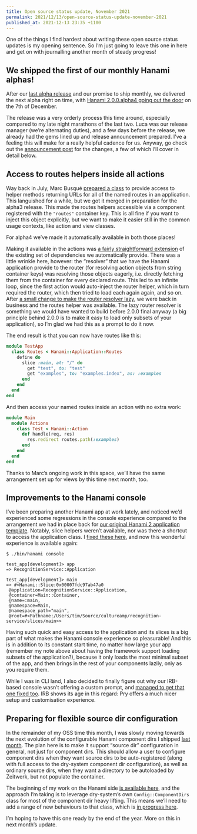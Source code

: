 ```yaml
---
title: Open source status update, November 2021
permalink: 2021/12/13/open-source-status-update-november-2021
published_at: 2021-12-13 23:35 +1100
---
```


One of the things I find hardest about writing these open source status updates is my opening sentence. So I’m just going to leave this one in here and get on with journalling another month of steady progress!

## We shipped the first of our monthly Hanami alphas!

After our [last alpha release](https://hanamirb.org/blog/2021/11/09/announcing-hanami-200alpha3/) and our promise to ship monthly, we delivered the next alpha right on time, with [Hanami 2.0.0.alpha4 going out the door](https://hanamirb.org/blog/2021/12/07/announcing-hanami-200alpha4/) on the 7th of December.

The release was a very orderly process this time around, especially compared to my late night marathons of the last two. Luca was our release manager (we’re alternating duties), and a few days before the release, we already had the gems lined up and release announcement prepared. I’ve a feeling this will make for a really helpful cadence for us. Anyway, go check out the [announcement post](https://hanamirb.org/blog/2021/12/07/announcing-hanami-200alpha4/) for the changes, a few of which I’ll cover in detail below.

## Access to routes helpers inside all actions

Way back in July, Marc Busqué [prepared a class](https://github.com/hanami/hanami/pull/1119) to provide access to helper methods returning URLs for all of the named routes in an application. This languished for a while, but we got it merged in preparation for the alpha3 release. This made the routes helpers accessible via a component registered with the `"routes"` container key. This is all fine if you want to inject this object explicitly, but we want to make it easier still in the common usage contexts, like action and view classes.

For alpha4 we’ve made it automatically available in both those places!

Making it available in the actions was [a fairly straightforward extension](https://github.com/hanami/controller/pull/358) of the existing set of dependencies we automatically provide. There was a little wrinkle here, however: the “resolver” that we have the Hanami application provide to the router (for resolving action objects from string container keys) was resolving those objects eagerly, i.e. directly fetching them from the container for every declared route. This led to an infinite loop, since the first action would auto-inject the router helper, which in turn required the router, which then tried to load each again again, and so on. After [a small change to make the router resolver lazy](https://github.com/hanami/hanami/pull/1132), we were back in business and the routes helper was available. The lazy router resolver is something we would have wanted to build before 2.0.0 final anyway (a big principle behind 2.0.0 is to make it easy to load only subsets of your application), so I’m glad we had this as a prompt to do it now.

The end result is that you can now have routes like this:

```ruby
module TestApp
  class Routes < Hanami::Application::Routes
    define do
      slice :main, at: "/" do
        get "test", to: "test"
        get "examples", to: "examples.index", as: :examples
      end
    end
  end
end
```

And then access your named routes inside an action with no extra work:

```ruby
module Main
  module Actions
    class Test < Hanami::Action
      def handle(req, res)
        res.redirect routes.path(:examples)
      end
    end
  end
end
```

Thanks to Marc’s ongoing work in this space, we’ll have the same arrangement set up for views by this time next month, too.

## Improvements to the Hanami console

I’ve been preparing another Hanami app at work lately, and noticed we’d experienced some regressions in the console experience compared to the arrangement we had in place back for [our original Hanami 2 application template](/writing/2020/05/07/sharing-my-hanami-2-application-template/). Notably, slice helpers weren’t available, nor was there a shortcut to access the application class. I [fixed these here](https://github.com/hanami/cli/pull/5), and now this wonderful experience is available again:

```
$ ./bin/hanami console

test_app[development]> app
=> RecognitionService::Application

test_app[development]> main
=> #<Hanami::Slice:0x00007fdc97ab47a0
 @application=RecognitionService::Application,
 @container=Main::Container,
 @name=:main,
 @namespace=Main,
 @namespace_path="main",
 @root=#<Pathname:/Users/tim/Source/cultureamp/recognition-service/slices/main>>
```

Having such quick and easy access to the application and its slices is a big part of what makes the Hanami console experience so pleasurable! And this is in addition to its constant start time, no matter how large your app (remember my note above about having the framework support loading subsets of the application?), because it only loads the most minimal subset of the app, and then brings in the rest of your components lazily, only as you require them.

While I was in CLI land, I also decided to finally figure out why our IRB-based console wasn’t offering a custom prompt, and [managed to get that one fixed too](https://github.com/hanami/cli/pull/6). IRB shows its age in this regard: Pry offers a much nicer setup and customisation experience.

## Preparing for flexible source dir configuration

In the remainder of my OSS time this month, I was slowly moving towards the next evolution of the configurable Hanami component dirs I shipped [last month](/writing/2021/11/15/open-source-status-update-october-2021). The plan here is to make it support “source dir” configuration in general, not just for component dirs. This should allow a user to configure component dirs when they want source dirs to be auto-registered (along with full access to the dry-system component dir configuration), as well as ordinary source dirs, when they want a directory to be autoloaded by Zeitwerk, but not populate the container.

The beginning of my work on the Hanami side [is available here](https://github.com/hanami/hanami/pull/1133), and the approach I’m taking is to leverage dry-system’s own `Config::ComponentDirs` class for most of the component dir heavy lifting. This means we’ll need to add a range of new behaviours to that class, which is [in progress here](https://github.com/dry-rb/dry-system/pull/195).

I’m hoping to have this one ready by the end of the year. More on this in next month’s update.

<!-- ## Thank you to my sponsors ❤️

The log4j incident this week has [hopefully](https://twitter.com/FiloSottile/status/1469441477642178561) [served](https://twitter.com/FiloSottile/status/1469749412998041610) as a [timely](https://twitter.com/carmatrocity/status/1469829256146468865) [reminder](https://twitter.com/solnic29a/status/1470306767594733568) that our open source model [needs work](https://christine.website/blog/open-source-broken-2021-12-11).

I’m working on building the next generation of Ruby web frameworks – bringing vitality and diversity to a space sorely needs it – almost exclusively in my spare time. If you’d like to support this effort, consider [sponsoring my work on GitHub](https://github.com/sponsors/timriley). Triply so if you’re a company working with any of Hanami, dry-rb, or rom-rb.

Thanks as ever to [Jason Charnes](https://github.com/jasoncharnes) for your support as my sole level 3 sponsor. -->
